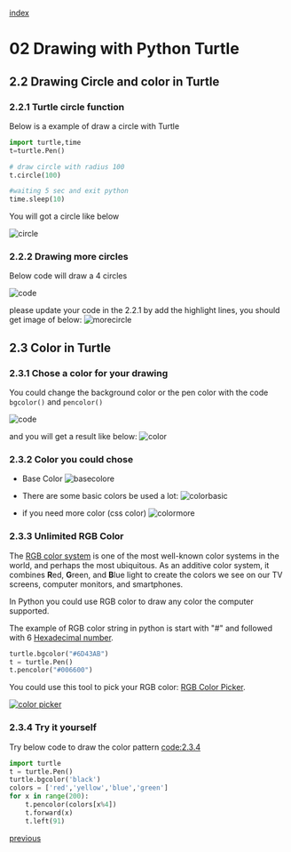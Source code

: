 [index](../index.md)
# 02 Drawing with Python Turtle

## 2.2 Drawing Circle and color in Turtle

### 2.2.1 Turtle circle function

Below is a example of draw a circle with Turtle

```python
import turtle,time
t=turtle.Pen()

# draw circle with radius 100
t.circle(100)

#waiting 5 sec and exit python
time.sleep(10)
```

You will got a circle like below

![circle](./2.2_circle.png)

### 2.2.2 Drawing more circles

Below code will draw a 4 circles

![code](./2.2_code_morecircle.png)

please update your code in the 2.2.1 by add the highlight lines, 
you should get image of below:
![morecircle](./2.2_morecircle_result.png)

## 2.3 Color in Turtle

### 2.3.1 Chose a color for your drawing

You could change the background color or the pen color with the code `bgcolor()`  and `pencolor()`

![code](./2.3_color_code.png)

and you will get a result like below:
![color](./2.3_color_result.png)

### 2.3.2 Color you could chose

- Base Color
![basecolore](https://matplotlib.org/3.1.0/_images/sphx_glr_named_colors_001.png)
- There are some basic colors be used a lot:
![colorbasic](./2.3_color_basic.png)

- if you need more color (css color)
![colormore](./2.3_color_more.png)

### 2.3.3 Unlimited RGB Color

The [RGB color system](https://www.nixsensor.com/what-is-rgb-color/) is one of the most well-known color systems in the world, and perhaps the most ubiquitous. As an additive color system, it combines **R**ed, **G**reen, and **B**lue light to create the colors we see on our TV screens, computer monitors, and smartphones.

In Python you could use RGB color to draw any color the computer supported.

The example of RGB color string in python is start with "#" and followed with 6 [Hexadecimal number](https://simple.wikipedia.org/wiki/Hexadecimal).

```python
turtle.bgcolor("#6D43AB")
t = turtle.Pen()
t.pencolor("#006600")
```
You could use this tool to pick your RGB color: [RGB Color Picker](https://www.rapidtables.com/web/color/RGB_Color.html).

[![color picker](./2.3_colopicker.png)](https://www.rapidtables.com/web/color/RGB_Color.html)

### 2.3.4 Try it yourself

Try below code to draw the color pattern
[code:2.3.4](./codes/2.3.4_TryColor.py)
```python
import turtle
t = turtle.Pen()
turtle.bgcolor('black')
colors = ['red','yellow','blue','green']
for x in range(200):
    t.pencolor(colors[x%4])
    t.forward(x)
    t.left(91)
```

[previous](02.DrawingWithPythonTurtle.md)